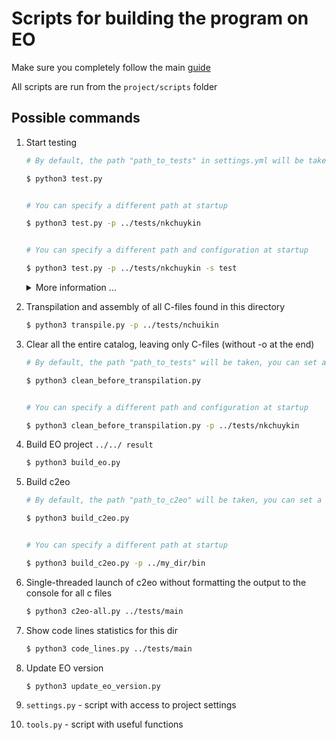 # Scripts for building the program on EO

Make sure you completely follow the main [guide](https://github.com/polystat/c2eo#2-build-llvm--clang)

All scripts are run from the `project/scripts` folder

## Possible commands

1. Start testing
    ```bash
    # By default, the path "path_to_tests" in settings.yml will be taken, you can set other values in settings.yml

    $ python3 test.py


    # You can specify a different path at startup

    $ python3 test.py -p ../tests/nkchuykin


    # You can specify a different path and configuration at startup

    $ python3 test.py -p ../tests/nkchuykin -s test
    ```

    <details>
    <summary> <bold> More information ... </bold> </summary>
    During testing, the EO version is checked, then <code> c2eo </code> is collected, the test results are cleared, files are searched in C, and their subsequent transpilation using <code> c2eo </code>. Then the resulting files are collected into files on the EO. After that, the project is transferred to the EO, and the assembly of the project is started. Testing and comparison of the results of files in C and EO is carried out.
    <p> </p>

    Tests are placed in the <code> tests </code> directory. Each test, a C file, is in a separate subdirectory. The program file name is the same as the directory name and has the .c extension. During testing, additional data with test information is created in these test directories.

    &nbsp;

1. Transpilation and assembly of all C-files found in this directory

    ```bash
    $ python3 transpile.py -p ../tests/nchuikin
    ```

1. Clear all the entire catalog, leaving only C-files (without -o at the end)

    ```bash
    # By default, the path "path_to_tests" will be taken, you can set a different value in settings.yml
    
    $ python3 clean_before_transpilation.py


    # You can specify a different path and configuration at startup

    $ python3 clean_before_transpilation.py -p ../tests/nkchuykin
    ```

1. Build EO project `../../ result`

    ```bash
    $ python3 build_eo.py
    ```

1. Build c2eo

    ```bash
    # By default, the path "path_to_c2eo" will be taken, you can set a different value in settings.yml
    
    $ python3 build_c2eo.py


    # You can specify a different path at startup

    $ python3 build_c2eo.py -p ../my_dir/bin
    ```

1. Single-threaded launch of c2eo without formatting the output to the console for all c files 

    ```bash
    $ python3 c2eo-all.py ../tests/main
    ```

1. Show code lines statistics for this dir 

    ```bash
    $ python3 code_lines.py ../tests/main
    ```

1. Update EO version

    ```bash
    $ python3 update_eo_version.py
    ```

2. `settings.py` - script with access to project settings

3. `tools.py` - script with useful functions

